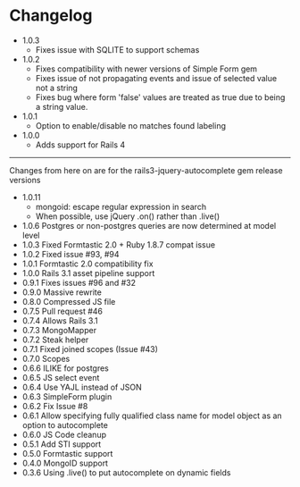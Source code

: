 # Changelog

* 1.0.3
  * Fixes issue with SQLITE to support schemas
* 1.0.2
  * Fixes compatibility with newer versions of Simple Form gem
  * Fixes issue of not propagating events and issue of selected value not a string
  * Fixes bug where form 'false' values are treated as true due to being
    a string value.
* 1.0.1
  * Option to enable/disable no matches found labeling
* 1.0.0
  * Adds support for Rails 4

___

Changes from here on are for the rails3-jquery-autocomplete gem release versions


* 1.0.11
  * mongoid: escape regular expression in search
  * When possible, use jQuery .on() rather than .live()
* 1.0.6 Postgres or non-postgres queries are now determined at model level
* 1.0.3 Fixed Formtastic 2.0 + Ruby 1.8.7 compat issue
* 1.0.2 Fixed issue #93, #94
* 1.0.1 Formtastic 2.0 compatibility fix
* 1.0.0 Rails 3.1 asset pipeline support
* 0.9.1 Fixes issues #96 and #32
* 0.9.0 Massive rewrite
* 0.8.0 Compressed JS file
* 0.7.5 Pull request #46
* 0.7.4 Allows Rails 3.1
* 0.7.3 MongoMapper
* 0.7.2 Steak helper
* 0.7.1 Fixed joined scopes (Issue #43)
* 0.7.0 Scopes
* 0.6.6 ILIKE for postgres
* 0.6.5 JS select event
* 0.6.4 Use YAJL instead of JSON
* 0.6.3 SimpleForm plugin
* 0.6.2 Fix Issue #8
* 0.6.1 Allow specifying fully qualified class name for model object as an option to autocomplete
* 0.6.0 JS Code cleanup
* 0.5.1 Add STI support
* 0.5.0 Formtastic support
* 0.4.0 MongoID support
* 0.3.6 Using .live() to put autocomplete on dynamic fields


